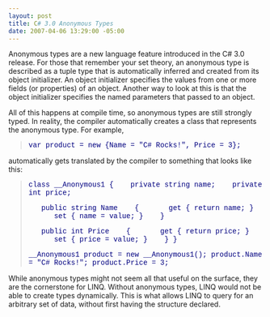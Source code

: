 ```yaml
---
layout: post
title: C# 3.0 Anonymous Types
date: 2007-04-06 13:29:00 -05:00
---
```


Anonymous types are a new language feature introduced in the C# 3.0 release. For those that remember your set theory, an anonymous type is described as a tuple type that is automatically inferred and created from its object initializer. An object initializer specifies the values from one or more fields (or properties) of an object. Another way to look at this is that the object initializer specifies the named parameters that passed to an object.

All of this happens at compile time, so anonymous types are still strongly typed. In reality, the compiler automatically creates a class that represents the anonymous type. For example, 

> <font face="Courier New" color="#000080">var product = new {Name = "C# Rocks!", Price = 3};</font>

automatically gets translated by the compiler to something that looks like this:

> <font face="Courier New" color="#000080">class __Anonymous1
> {
>    private string name;
>    private int price;
> 
>    public string Name
>    {
>       get { return name; }
>       set { name = value; }
>    }
> 
>    public int Price
>    {
>       get { return price; }
>       set { price = value; }
>    }
> }
> 
> __Anonymous1 product = new __Anonymous1();
> product.Name = "C# Rocks!";
> product.Price = 3;</font>

While anonymous types might not seem all that useful on the surface, they are the cornerstone for LINQ. Without anonymous types, LINQ would not be able to create types dynamically. This is what allows LINQ to query for an arbitrary set of data, without first having the structure declared.
